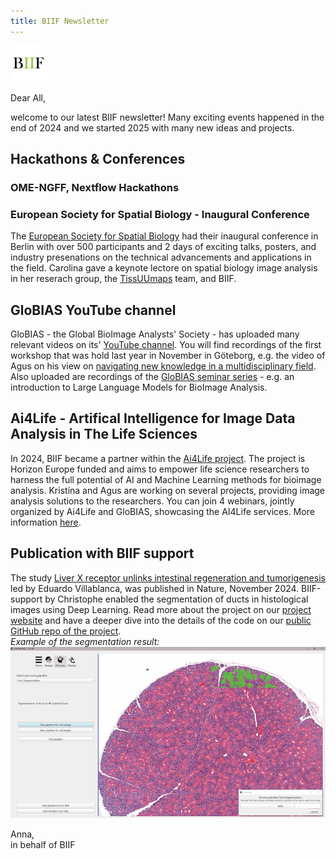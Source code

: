 ```yaml
---
title: BIIF Newsletter
---
```

![BIIF logo](/images/biif_logo_white.png )

Dear All,

welcome to our latest BIIF newsletter! Many exciting events happened in the end of 2024 and we started 2025 with many new ideas and projects.

## Hackathons & Conferences
### OME-NGFF, Nextflow Hackathons

### European Society for Spatial Biology - Inaugural Conference
The [European Society for Spatial Biology](https://spatialbiologysociety.eu/) had their inaugural conference in Berlin with over 500 participants and 2 days of exciting talks, posters, and industry presenations on the technical advancements and applications in the field. Carolina gave a keynote lectore on spatial biology image analysis in her reserach group, the [TissUUmaps](https://tissuumaps.github.io/) team, and BIIF. 

## GloBIAS YouTube channel
GloBIAS - the Global BioImage Analysts' Society - has uploaded many relevant videos on its' [YouTube channel](https://www.youtube.com/@GloBIAS/videos). You will find recordings of the first workshop that was hold last year in November in Göteborg, e.g. the video of Agus on his view on [navigating new knowledge in a multidisciplinary field](https://www.youtube.com/watch?v=uKQ2OsPboi0). Also uploaded are recordings of the [GloBIAS seminar series](https://www.globias.org/activities/bia-seminar-series) - e.g. an introduction to Large Language Models for BioImage Analysis. 

## Ai4Life - Artifical Intelligence for Image Data Analysis in The Life Sciences
In 2024, BIIF became a partner within the [Ai4Life project](https://ai4life.eurobioimaging.eu/). The project is Horizon Europe funded and aims to empower life science researchers to harness the full potential of AI and Machine Learning methods for bioimage analysis. Kristína and Agus are working on several projects, providing image analysis solutions to the researchers. You can join 4 webinars, jointly organized by Ai4Life and GloBIAS, showcasing the AI4Life services. More information [here](https://bsky.app/profile/ai4life.bsky.social/post/3lgsoepv4gs2x).

## Publication with BIIF support
The study [Liver X receptor unlinks intestinal regeneration and tumorigenesis](https://www.nature.com/articles/s41586-024-08247-6) led by Eduardo Villablanca, was published in Nature, November 2024. BIIF-support by Christophe enabled the segmentation of ducts in histological images using Deep Learning. Read more about the project on our [project website](https://biifsweden.github.io/projects/2023/08/07/EduardoVillablanca2023-1/) and have a deeper dive into the details of the code on our [public GitHub repo of the project](https://github.com/BIIFSweden/EduardoVillablanca2023-1).  
*Example of the segmentation result:*  
![segmentation_gif](/images/newsletter/fastPathology_predictions.gif)  
  

 
Anna,  
in behalf of BIIF
